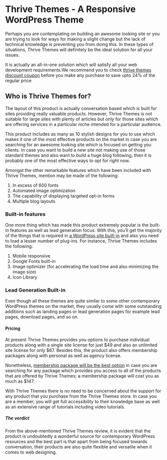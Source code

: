 <h1>Thrive Themes - A Responsive WordPress Theme</h1>
Perhaps you are contemplating on building an awesome looking site or you are trying to look for ways for making a slight change but the lack of technical knowledge is preventing you from doing this. In these types of situations, Thrive Themes will definitely be the ideal solution for all your issues.

It is actually an all-in-one solution which will satisfy all your web development requirements.We recommend you to check <a href="https://www.bloggingstart.com/thrive-themes-discount-code/">thrive themes discount coupon</a> before you make any purchase to save upto 24% of the regular price
<h2>Who is Thrive Themes for?</h2>
The layout of this product is actually conversation based which is built for sites providing really valuable products. However, Thrive Themes is not suitable for large sites with plenty of articles but only for those sites which are offering services in a particular niche intended for a particular audience.

This product includes as many as 10 stylish designs for you to use which makes it one of the most effective products on the market in case you are searching for an awesome looking site which is focused on getting you clients. In case you want to build a new site not making use of those standard themes and also want to build a huge blog following, then it is probably one of the most effective ways to opt for right now.

Amongst the other remarkable features which have been included with Thrive Themes, mention may be made of the following:
<ol>
 	<li>In excess of 600 fonts</li>
 	<li>Automated image optimization</li>
 	<li>The capability of displaying targeted opt-in forms</li>
 	<li>Multiple blog layouts</li>
</ol>
<h3>Built-in features</h3>
One more thing which has made this product extremely popular is the built-in features as well as lead generation focus. With this, you’ll get the majority of the things that is required in <a href="https://wordpress.org/showcase/">a WordPress site built-in</a> and also you need to load a lesser number of plug-ins. For instance, Thrive Themes includes the following:
<ol>
 	<li>Mobile responsive</li>
 	<li>Google Fonts built-in</li>
 	<li>Image optimizer (for accelerating the load time and also minimizing the image size)</li>
 	<li>Icon Library</li>
</ol>
<h3>Lead Generation Built-in</h3>
Even though all these themes are quite similar to some other contemporary WordPress themes on the market, they usually come with some outstanding additions such as landing pages or lead generation pages for example lead pages, download pages, and so on.
<h4>Pricing</h4>
At present Thrive Themes provides you options to purchase individual products along with a single site license for just $49 and also an unlimited site license for only $67. Besides this, the product also offers membership packages along with personal as well as agency license.

Nonetheless, <a href="https://thrivethemes.com/ultimatum/#getitnow">membership package will be the best option</a> in case you are searching for any package which provides you access to all of the products that are offered by Thrive Themes; a membership package will cost you as much as $147.

With Thrive Themes there is no need to be concerned about the support for any product that you purchase from the Thrive Themes store. In case you are a member, you will get full accessibility to their knowledge base as well as an extensive range of tutorials including video tutorials.
<h5>The verdict</h5>
From the above-mentioned Thrive Themes review, it is evident that the product is undoubtedly a wonderful source for contemporary WordPress resources and the best part is that apart from being focused towards conversation, their products are also quite flexible and versatile when it comes to web designing.
